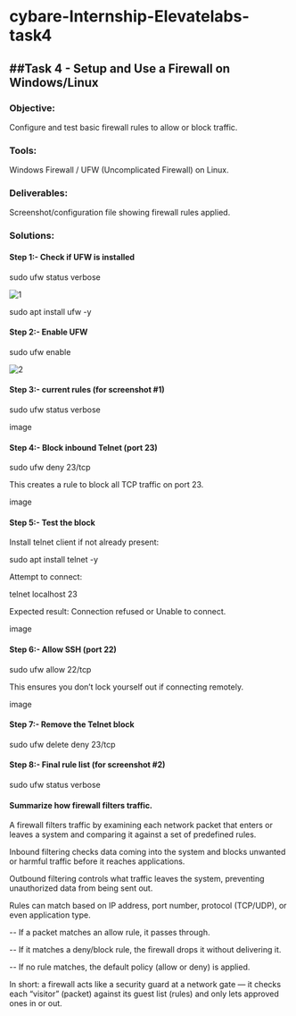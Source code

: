 # cybare-Internship-Elevatelabs-task4

##Task 4 - Setup and Use a Firewall on Windows/Linux
--

### Objective: 

Configure and test basic firewall rules to allow or block traffic.

### Tools: 

Windows Firewall / UFW (Uncomplicated Firewall) on Linux.

### Deliverables: 

Screenshot/configuration file showing firewall rules applied.

### Solutions:

#### Step 1:- Check if UFW is installed

sudo ufw status verbose

![1](1.png)

sudo apt install ufw -y 

#### Step 2:- Enable UFW

sudo ufw enable

![2](2.png)

#### Step 3:- current rules (for screenshot #1)

sudo ufw status verbose

image

#### Step 4:- Block inbound Telnet (port 23)

sudo ufw deny 23/tcp

This creates a rule to block all TCP traffic on port 23.

image

#### Step 5:- Test the block

Install telnet client if not already present:

sudo apt install telnet -y

Attempt to connect:

telnet localhost 23

Expected result: Connection refused or Unable to connect.

image

#### Step 6:- Allow SSH (port 22)

sudo ufw allow 22/tcp

This ensures you don’t lock yourself out if connecting remotely.

image

#### Step 7:- Remove the Telnet block

sudo ufw delete deny 23/tcp

#### Step 8:- Final rule list (for screenshot #2)

sudo ufw status verbose

#### Summarize how firewall filters traffic.

A firewall filters traffic by examining each network packet that enters or leaves a system and comparing it against a set of predefined rules.

Inbound filtering checks data coming into the system and blocks unwanted or harmful traffic before it reaches applications.

Outbound filtering controls what traffic leaves the system, preventing unauthorized data from being sent out.

Rules can match based on IP address, port number, protocol (TCP/UDP), or even application type.

-- If a packet matches an allow rule, it passes through.

-- If it matches a deny/block rule, the firewall drops it without delivering it.

-- If no rule matches, the default policy (allow or deny) is applied.

In short: a firewall acts like a security guard at a network gate — it checks each “visitor” (packet) against its guest list (rules) and only lets approved ones in or out.
